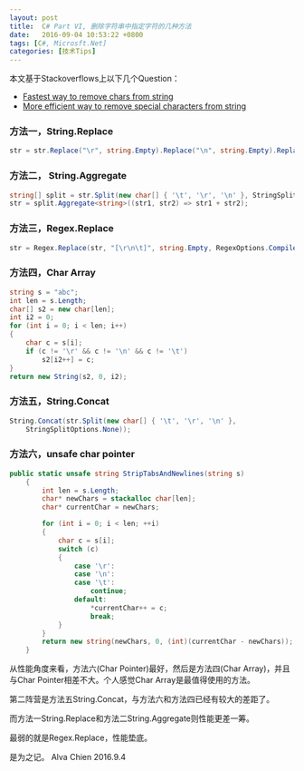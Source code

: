 ```yaml
---
layout: post
title:  C# Part VI, 删除字符串中指定字符的几种方法
date:   2016-09-04 10:53:22 +0800
tags: [C#, Microsft.Net]
categories: [技术Tips]
---
```


本文基于Stackoverflows上以下几个Question：
- [Fastest way to remove chars from string](http://stackoverflow.com/questions/2182459/fastest-way-to-remove-chars-from-string)
- [More efficient way to remove special characters from string](http://stackoverflow.com/questions/1120198/most-efficient-way-to-remove-special-characters-from-string)


### 方法一，String.Replace
```C#
str = str.Replace("\r", string.Empty).Replace("\n", string.Empty).Replace("\t", string.Empty);
```


### 方法二， String.Aggregate
```C#
string[] split = str.Split(new char[] { '\t', '\r', '\n' }, StringSplitOptions.None);
str = split.Aggregate<string>((str1, str2) => str1 + str2);
```


### 方法三，Regex.Replace
```C#
str = Regex.Replace(str, "[\r\n\t]", string.Empty, RegexOptions.Compiled);
```

### 方法四，Char Array
```C#
string s = "abc";
int len = s.Length;
char[] s2 = new char[len];
int i2 = 0;
for (int i = 0; i < len; i++)
{
    char c = s[i];
    if (c != '\r' && c != '\n' && c != '\t')
        s2[i2++] = c;
}
return new String(s2, 0, i2);
```


### 方法五，String.Concat
```C#
String.Concat(str.Split(new char[] { '\t', '\r', '\n' },
    StringSplitOptions.None));
```


### 方法六，unsafe char pointer
```C#
public static unsafe string StripTabsAndNewlines(string s)
    {
        int len = s.Length;
        char* newChars = stackalloc char[len];
        char* currentChar = newChars;

        for (int i = 0; i < len; ++i)
        {
            char c = s[i];
            switch (c)
            {
                case '\r':
                case '\n':
                case '\t':
                    continue;
                default:
                    *currentChar++ = c;
                    break;
            }
        }
        return new string(newChars, 0, (int)(currentChar - newChars));
    }
```

从性能角度来看，方法六(Char Pointer)最好，然后是方法四(Char Array)，并且与Char Pointer相差不大。个人感觉Char Array是最值得使用的方法。

第二阵营是方法五String.Concat，与方法六和方法四已经有较大的差距了。

而方法一String.Replace和方法二String.Aggregate则性能更差一筹。

最弱的就是Regex.Replace，性能垫底。


是为之记。
Alva Chien
2016.9.4
